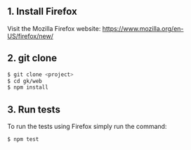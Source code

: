 ## 1. Install Firefox
Visit the Mozilla Firefox website: https://www.mozilla.org/en-US/firefox/new/

## 2. git clone

```sh
$ git clone <project>
$ cd gk/web
$ npm install
```

## 3. Run tests
To run the tests using Firefox simply run the command:

```sh
$ npm test
```
